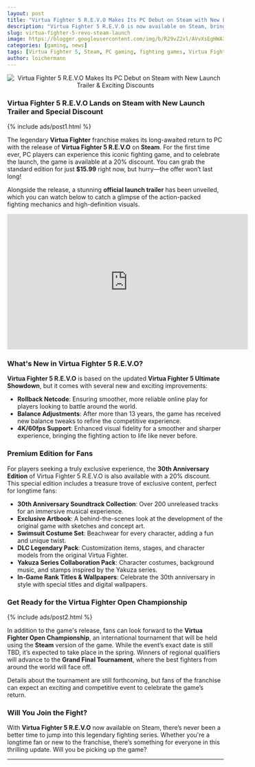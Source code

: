 ```yaml
---
layout: post
title: "Virtua Fighter 5 R.E.V.O Makes Its PC Debut on Steam with New Launch Trailer & Exciting Discounts"
description: "Virtua Fighter 5 R.E.V.O is now available on Steam, bringing a fresh experience to fans with new features, exclusive content, and a 20% discount!"
slug: virtua-fighter-5-revo-steam-launch
image: https://blogger.googleusercontent.com/img/b/R29vZ2xl/AVvXsEgHWAI5qjH0ZtlZTorbJbweHLZsfK5dWziewIwo99tAXRf4L5QRkK20PJsXTZEyO5noW7iirtxLx8EaMq21M9I0EIon3eGRrrY-EHUSy4yCfPaFx9beh1L6rDh9wUkIIX228Vg2arfOY5r18mIcJwDnrjoT3MUv23tx2eLYz_lpO7lcNAMCQZ-4fcLI_UE/s320/Virtua-Fighter5-R.E.V.O.-KeyArt_16_9-min-728x410.png
categories: [gaming, news]
tags: [Virtua Fighter 5, Steam, PC gaming, fighting games, Virtua Fighter, gaming news]
author: loichermann
---
```


<div style="text-align: center;">
  <img src="https://blogger.googleusercontent.com/img/b/R29vZ2xl/AVvXsEgHWAI5qjH0ZtlZTorbJbweHLZsfK5dWziewIwo99tAXRf4L5QRkK20PJsXTZEyO5noW7iirtxLx8EaMq21M9I0EIon3eGRrrY-EHUSy4yCfPaFx9beh1L6rDh9wUkIIX228Vg2arfOY5r18mIcJwDnrjoT3MUv23tx2eLYz_lpO7lcNAMCQZ-4fcLI_UE/s320/Virtua-Fighter5-R.E.V.O.-KeyArt_16_9-min-728x410.png" alt="Virtua Fighter 5 R.E.V.O Makes Its PC Debut on Steam with New Launch Trailer & Exciting Discounts">
</div>

### Virtua Fighter 5 R.E.V.O Lands on Steam with New Launch Trailer and Special Discount

{% include ads/post1.html %}

The legendary **Virtua Fighter** franchise makes its long-awaited return to PC with the release of **Virtua Fighter 5 R.E.V.O** on **Steam**. For the first time ever, PC players can experience this iconic fighting game, and to celebrate the launch, the game is available at a 20% discount. You can grab the standard edition for just **$15.99** right now, but hurry—the offer won’t last long!

Alongside the release, a stunning **official launch trailer** has been unveiled, which you can watch below to catch a glimpse of the action-packed fighting mechanics and high-definition visuals.

<div class="responsive-video-wrap"><iframe allow="accelerometer; autoplay; clipboard-write; encrypted-media; gyroscope; picture-in-picture" allowfullscreen="" frameborder="0" height="315" src="https://www.youtube.com/embed/wKDD80JCv_o" width="560"></iframe></div>

### What's New in Virtua Fighter 5 R.E.V.O?

**Virtua Fighter 5 R.E.V.O** is based on the updated **Virtua Fighter 5 Ultimate Showdown**, but it comes with several new and exciting improvements:

- **Rollback Netcode**: Ensuring smoother, more reliable online play for players looking to battle around the world.
- **Balance Adjustments**: After more than 13 years, the game has received new balance tweaks to refine the competitive experience.
- **4K/60fps Support**: Enhanced visual fidelity for a smoother and sharper experience, bringing the fighting action to life like never before.

### Premium Edition for Fans

For players seeking a truly exclusive experience, the **30th Anniversary Edition** of Virtua Fighter 5 R.E.V.O is also available with a 20% discount. This special edition includes a treasure trove of exclusive content, perfect for longtime fans:

- **30th Anniversary Soundtrack Collection**: Over 200 unreleased tracks for an immersive musical experience.
- **Exclusive Artbook**: A behind-the-scenes look at the development of the original game with sketches and concept art.
- **Swimsuit Costume Set**: Beachwear for every character, adding a fun and unique twist.
- **DLC Legendary Pack**: Customization items, stages, and character models from the original Virtua Fighter.
- **Yakuza Series Collaboration Pack**: Character costumes, background music, and stamps inspired by the Yakuza series.
- **In-Game Rank Titles & Wallpapers**: Celebrate the 30th anniversary in style with special titles and digital wallpapers.

### Get Ready for the Virtua Fighter Open Championship

{% include ads/post2.html %}

In addition to the game's release, fans can look forward to the **Virtua Fighter Open Championship**, an international tournament that will be held using the **Steam** version of the game. While the event’s exact date is still TBD, it’s expected to take place in the spring. Winners of regional qualifiers will advance to the **Grand Final Tournament**, where the best fighters from around the world will face off.

Details about the tournament are still forthcoming, but fans of the franchise can expect an exciting and competitive event to celebrate the game’s return.

### Will You Join the Fight?

With **Virtua Fighter 5 R.E.V.O** now available on Steam, there’s never been a better time to jump into this legendary fighting series. Whether you're a longtime fan or new to the franchise, there’s something for everyone in this thrilling update. Will you be picking up the game?

---

